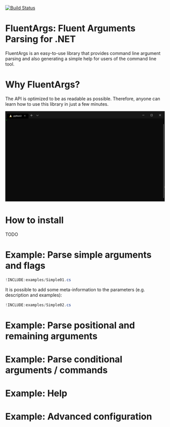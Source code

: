 ﻿[![Build Status](https://dev.azure.com/benjaminmeier70/PipelinePlayground/_apis/build/status/kutoga.FluentArgs?branchName=master)](https://dev.azure.com/benjaminmeier70/PipelinePlayground/_build/latest?definitionId=3&branchName=master)

# FluentArgs: Fluent Arguments Parsing for .NET

FluentArgs is an easy-to-use library that provides command line argument parsing and also generating a
simple help for users of the command line tool.

# Why FluentArgs?

The API is optimized to be as readable as possible. Therefore, anyone can learn how to use this library
in just a few minutes.

![](doc/test.gif)

# How to install
TODO

# Example: Parse simple arguments and flags

```csharp
!INCLUDE:examples/Simple01.cs
```

It is possible to add some meta-information to the parameters (e.g. description and examples):
```csharp
!INCLUDE:examples/Simple02.cs
```

# Example: Parse positional and remaining arguments

# Example: Parse conditional arguments / commands

# Example: Help

# Example: Advanced configuration



